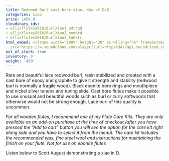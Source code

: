 ```yaml
---
title: Redwood Burl cast-bore xiao, Key of D/G
categories: xiao
price: 1450.0
cloudinary_ids:
- ellisflutes2018/BurlXiao1_adtrgd
- ellisflutes2018/BurlXiao2_bmm6rd
- ellisflutes2018/BurlXiao3_tuhktr
html_embed: <iframe width="100%" height="20" scrolling="no" frameborder="no" allow="autoplay"
  src="https://w.soundcloud.com/player/?url=https%3A//api.soundcloud.com/tracks/232506958&color=%23ff5500&inverse=false&auto_play=false&show_user=true"></iframe>
out_of_stock: true
inventory: 0
weight: '450'
---
```


Rare and beautiful lace redwood burl, resin stabilized and created with a cast bore of epoxy and graphite to give it strength and stability (redwood burl is normally a fragile wood).  Black ebonite bore rings and mouthpiece and nickel silver tenons and tuning slide.  Cast bore flutes make it possible to use unusual and beautiful woods such as burl or curly softwoods that otherwise would not be strong enough.  Lace burl of this quality is uncommon.

*For all wooden flutes, I recommend one of my Flute Care Kits.  They are only available as an add-on purchase at the time of checkout (after you have pressed the “Add to cart” button you will see the option for the care kit right along side and you have to select it from the menu). The care kit includes the recommended wax, fine steel wool and instructions for maintaining the finish on your flute.  Not for use on ebonite flutes*

Listen below to Scott August demonstrating a xiao in D.